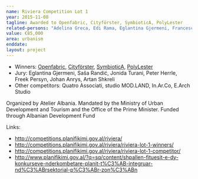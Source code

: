 ```yaml
---
name: Riviera Competition Lot 1
year: 2015-11-08
tagline: Awarded to Openfabric, Cityförster, SymbioticA, PolyLester
related-persons: "Adelina Greca, Edi Rama, Eglantina Gjermeni, Francesco Garofalo, Olivier Sobels, Martin Sobota, Ulrike Bega, Gabriel Lester, Martine Vledder, Saša Randić, Jonida Turani, Peter Herrle, Freek Persyn, Johan Anrys, Artan Shkreli"
value: €85,000
area: urbanism
enddate:
layout: project
---
```

* Winners: [Openfabric](http://www.openfabric.eu/unveiling-the-riviera-southern-riviera-albania/), [Cityförster](http://www.cityfoerster.net/index.php?page=6&lng=2), [SymbioticA](http://www.symbiotica.net/en/index/home), [PolyLester](http://www.polylester.com/)
* Jury: Eglantina Gjermeni, Saša Randić, Jonida Turani, Peter Herrle, Freek Persyn, Johan Anrys, Artan Shkreli
* Other competitors: Quatro Associati, studio MOD.LAND, In.Ar.Co, E.Arch Studio

Organized by Atelier Albania.
Mandated by the Ministry of Urban Development and Tourism and the Office of the Prime Minister.
Funded through Albanian Development Fund

Links:
* <http://competitions.planifikimi.gov.al/riviera/>
* <http://competitions.planifikimi.gov.al/riviera/riviera-lot-1-winners/>
* <http://competitions.planifikimi.gov.al/riviera/riviera-lot-1-competitor/>
* <http://www.planifikimi.gov.al/?q=sq/content/shpallen-fituesit-e-dy-konkurseve-nderkombetare-planit-t%C3%AB-integruar-nd%C3%ABrsektorial-p%C3%ABr-zon%C3%ABn>
